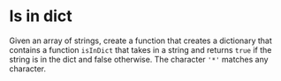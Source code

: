 # Is in dict

Given an array of strings, create a function that creates a dictionary that contains a function `isInDict` that takes in a string and returns `true` if the string is in the dict and false otherwise. The character `'*'` matches any character.
